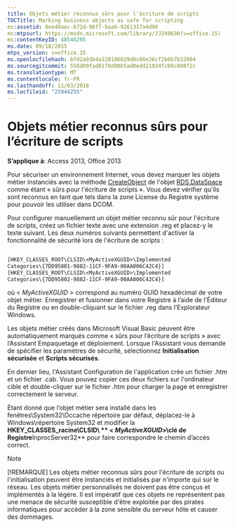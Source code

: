 ```yaml
---
title: Objets métier reconnus sûrs pour l’écriture de scripts
TOCTitle: Marking business objects as safe for scripting
ms:assetid: 8ee49aec-672d-96f7-baa6-9261317a4d90
ms:mtpsurl: https://msdn.microsoft.com/library/JJ249630(v=office.15)
ms:contentKeyID: 48546295
ms.date: 09/18/2015
mtps_version: v=office.15
ms.openlocfilehash: bfd2a93b4a228186629d0c08e26cf2b0b7b32804
ms.sourcegitcommit: 558d09fad81f8d80b5ad0edd21934fc09c098f2c
ms.translationtype: MT
ms.contentlocale: fr-FR
ms.lasthandoff: 11/03/2018
ms.locfileid: "25944255"
---
```

# <a name="marking-business-objects-as-safe-for-scripting"></a>Objets métier reconnus sûrs pour l’écriture de scripts

**S’applique à**: Access 2013, Office 2013

Pour sécuriser un environnement Internet, vous devez marquer les objets métier instanciés avec la méthode [CreateObject](dataspace-object-rds.md) de l'objet [RDS.DataSpace](createobject-method-rds.md) comme étant « sûrs pour l'écriture de scripts ». Vous devez vérifier qu'ils sont reconnus en tant que tels dans la zone License du Registre système pour pouvoir les utiliser dans DCOM.

Pour configurer manuellement un objet métier reconnu sûr pour l'écriture de scripts, créez un fichier texte avec une extension .reg et placez-y le texte suivant. Les deux numéros suivants permettent d'activer la fonctionnalité de sécurité lors de l'écriture de scripts :

```vb 
 
[HKEY_CLASSES_ROOT\CLSID\<MyActiveXGUID>\Implemented 
Categories\{7DD95801-9882-11CF-9FA9-00AA006C42C4}] 
[HKEY_CLASSES_ROOT\CLSID\<MyActiveXGUID>\Implemented 
Categories\{7DD95802-9882-11CF-9FA9-00AA006C42C4}] 
```

où \< *MyActiveXGUID* \> correspond au numéro GUID hexadécimal de votre objet métier. Enregistrer et fusionner dans votre Registre à l’aide de l’Éditeur du Registre ou en double-cliquant sur le fichier .reg dans l’Explorateur Windows.

Les objets métier créés dans Microsoft Visual Basic peuvent être automatiquement marqués comme « sûrs pour l’écriture de scripts » avec l’Assistant Empaquetage et déploiement. Lorsque l'Assistant vous demande de spécifier les paramètres de sécurité, sélectionnez **Initialisation sécurisée** et **Scripts sécurisés**.

En dernier lieu, l'Assistant Configuration de l'application crée un fichier .htm et un fichier .cab. Vous pouvez copier ces deux fichiers sur l'ordinateur cible et double-cliquer sur le fichier .htm pour charger la page et enregistrer correctement le serveur.

Étant donné que l’objet métier sera installé dans les fenêtres\\System32\\Occache répertoire par défaut, déplacez-le à Windows\\répertoire System32 et modifier la **HKEY\_CLASSES\_racine\\CLSID\\ ** \< *MyActiveXGUID*\>\\clé de Registre**InprocServer32** pour faire correspondre le chemin d’accès correct.


> [!NOTE]
> [!REMARQUE] Les objets métier reconnus sûrs pour l'écriture de scripts ou l'initialisation peuvent être instanciés et initialisés par n'importe qui sur le réseau. Les objets métier personnalisés ne doivent pas être conçus et implémentés à la légère. Il est impératif que ces objets ne représentent pas une menace de sécurité susceptible d'être exploitée par des pirates informatiques pour accéder à la zone sensible du serveur hôte et causer des dommages.


